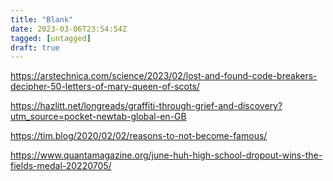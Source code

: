 ```yaml
---
title: "Blank"
date: 2023-03-06T23:54:54Z
tagged: [untagged]
draft: true
---
```


https://arstechnica.com/science/2023/02/lost-and-found-code-breakers-decipher-50-letters-of-mary-queen-of-scots/

https://hazlitt.net/longreads/graffiti-through-grief-and-discovery?utm_source=pocket-newtab-global-en-GB

https://tim.blog/2020/02/02/reasons-to-not-become-famous/

https://www.quantamagazine.org/june-huh-high-school-dropout-wins-the-fields-medal-20220705/